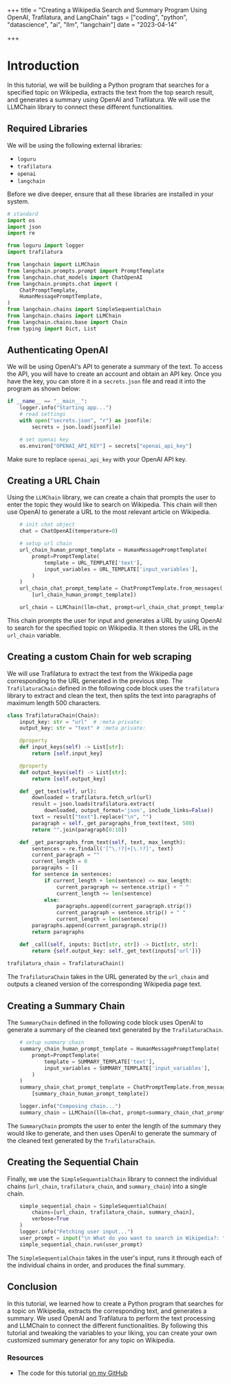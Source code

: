 

+++ 
title = "Creating a Wikipedia Search and Summary Program Using OpenAI, Trafilatura, and LangChain" 
tags = ["coding", "python", "datascience", "ai", "llm", "langchain"] 
date = "2023-04-14" 

+++

# Introduction

In this tutorial, we will be building a Python program that searches for a specified topic on Wikipedia, extracts the text from the top search result, and generates a summary using OpenAI and Trafilatura. We will use the LLMChain library to connect these different functionalities.

## Required Libraries

We will be using the following external libraries:

- `loguru`
- `trafilatura`
- `openai`
- `langchain`

Before we dive deeper, ensure that all these libraries are installed in your system. 

```python
# standard
import os
import json
import re

from loguru import logger
import trafilatura

from langchain import LLMChain
from langchain.prompts.prompt import PromptTemplate
from langchain.chat_models import ChatOpenAI
from langchain.prompts.chat import (
    ChatPromptTemplate,
    HumanMessagePromptTemplate,
)
from langchain.chains import SimpleSequentialChain
from langchain.chains import LLMChain
from langchain.chains.base import Chain
from typing import Dict, List
```

## Authenticating OpenAI

We will be using OpenAI's API to generate a summary of the text. To access the API, you will have to create an account and obtain an API key. Once you have the key, you can store it in a `secrets.json` file and read it into the program as shown below:

```python
if __name__ == "__main__":
    logger.info("Starting app...")
    # read settings
    with open("secrets.json", "r") as jsonfile:
        secrets = json.load(jsonfile)

    # set openai key
    os.environ["OPENAI_API_KEY"] = secrets["openai_api_key"]
```

Make sure to replace `openai_api_key` with your OpenAI API key.

## Creating a URL Chain

Using the `LLMChain` library, we can create a chain that prompts the user to enter the topic they would like to search on Wikipedia. This chain will then use OpenAI to generate a URL to the most relevant article on Wikipedia.

```python
    # init chat object
    chat = ChatOpenAI(temperature=0)

    # setup url chain
    url_chain_human_prompt_template = HumanMessagePromptTemplate(
        prompt=PromptTemplate(
            template = URL_TEMPLATE['text'],
            input_variables = URL_TEMPLATE['input_variables'],
        )
    )
    url_chain_chat_prompt_template = ChatPromptTemplate.from_messages(
        [url_chain_human_prompt_template])

    url_chain = LLMChain(llm=chat, prompt=url_chain_chat_prompt_template, output_key="url", verbose=True)
```

This chain prompts the user for input and generates a URL by using OpenAI to search for the specified topic on Wikipedia. It then stores the URL in the `url_chain` variable.

## Creating a custom Chain for web scraping

We will use Trafilatura to extract the text from the Wikipedia page corresponding to the URL generated in the previous step. The `TrafilaturaChain` defined in the following code block uses the `trafilatura` library to extract and clean the text, then splits the text into paragraphs of maximum length 500 characters.

```python
class TrafilaturaChain(Chain):
    input_key: str = "url"  # :meta private:
    output_key: str = "text" # :meta private:

    @property
    def input_keys(self) -> List[str]:
        return [self.input_key]

    @property
    def output_keys(self) -> List[str]:
        return [self.output_key]

    def _get_text(self, url):
        downloaded = trafilatura.fetch_url(url)
        result = json.loads(trafilatura.extract(
            downloaded, output_format='json', include_links=False))
        text = result["text"].replace("\n", "")
        paragraph = self._get_paragraphs_from_text(text, 500)
        return "".join(paragraph[0:10])

    def _get_paragraphs_from_text(self, text, max_length):
        sentences = re.findall('[^\.!?]+[\.!?]', text)
        current_paragraph = ""
        current_length = 0
        paragraphs = []
        for sentence in sentences:
            if current_length + len(sentence) <= max_length:
                current_paragraph += sentence.strip() + " "
                current_length += len(sentence)
            else:
                paragraphs.append(current_paragraph.strip())
                current_paragraph = sentence.strip() + " "
                current_length = len(sentence)
        paragraphs.append(current_paragraph.strip())
        return paragraphs

    def _call(self, inputs: Dict[str, str]) -> Dict[str, str]:
        return {self.output_key: self._get_text(inputs['url'])}
   
trafilatura_chain = TrafilaturaChain()
```

The `TrafilaturaChain` takes in the URL generated by the `url_chain` and outputs a cleaned version of the corresponding Wikipedia page text. 

## Creating a Summary Chain

The `SummaryChain` defined in the following code block uses OpenAI to generate a summary of the cleaned text generated by the `TrafilaturaChain`.

```python
    # setup summary chain
    summary_chain_human_prompt_template = HumanMessagePromptTemplate(
        prompt=PromptTemplate(
            template = SUMMARY_TEMPLATE['text'],
            input_variables = SUMMARY_TEMPLATE['input_variables'],
        )
    )
    summary_chain_chat_prompt_template = ChatPromptTemplate.from_messages(
        [summary_chain_human_prompt_template])

    logger.info("Composing chain...")
    summary_chain = LLMChain(llm=chat, prompt=summary_chain_chat_prompt_template, output_key="summary", verbose=True) 
```

The `SummaryChain` prompts the user to enter the length of the summary they would like to generate, and then uses OpenAI to generate the summary of the cleaned text generated by the `TrafilaturaChain`. 

## Creating the Sequential Chain

Finally, we use the `SimpleSequentialChain` library to connect the individual chains (`url_chain`, `trafilatura_chain`, and `summary_chain`) into a single chain.

```python
    simple_sequential_chain = SimpleSequentialChain(
        chains=[url_chain, trafilatura_chain, summary_chain],
        verbose=True
    )
    logger.info("Fetching user input...")
    user_prompt = input("\n What do you want to search in Wikipedia?: ")
    simple_sequential_chain.run(user_prompt)
```

The `SimpleSequentialChain` takes in the user's input, runs it through each of the individual chains in order, and produces the final summary.

## Conclusion

In this tutorial, we learned how to create a Python program that searches for a topic on Wikipedia, extracts the corresponding text, and generates a summary. We used OpenAI and Trafilatura to perform the text processing and LLMChain to connect the different functionalities. By following this tutorial and tweaking the variables to your liking, you can create your own customized summary generator for any topic on Wikipedia.

### Resources
- The code for this tutorial [on my GitHub](https://github.com/raphael2692/langchain-prompt-to-wikipedia)